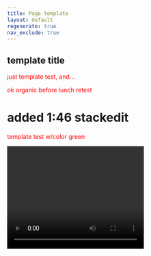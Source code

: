 ```yaml
---
title: Page template
layout: default
regenerate: true
nav_exclude: true
---  
```


<head>
<meta name="jimvar" value="1">
<link rel="stylesheet"  href="../oahuv1/images/styletest.css">

<style>  

p {color:  red;}  
</style>  
</head>


## template title

just template test,  and...  

ok organic before lunch retest

<h1>added 1:46 stackedit</h1>

<p class="greentext">template test w/color green</p>
<p>
<video width="320" height="240" controls>
<source src="../oahuv1/images/kaala.webm" type="video/webm">
  Your browser does not support the video tag.
</video>
</p>
<!--stackedit_data:
eyJoaXN0b3J5IjpbLTc1NDY1ODQ5NywtMTgyMzExOTkyNCwxND
E1NjA4NTM4LC0zMjM1NTMwNzcsLTExMTYyMTk1OTQsNjQzNzU3
NjkzLC0xMjUyMjExMDA4XX0=
-->